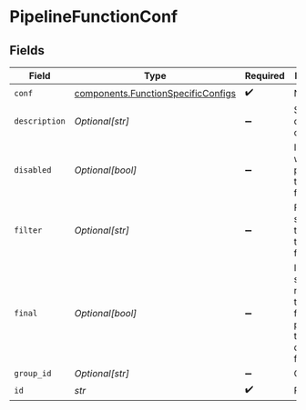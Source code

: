 # PipelineFunctionConf


## Fields

| Field                                                                                     | Type                                                                                      | Required                                                                                  | Description                                                                               |
| ----------------------------------------------------------------------------------------- | ----------------------------------------------------------------------------------------- | ----------------------------------------------------------------------------------------- | ----------------------------------------------------------------------------------------- |
| `conf`                                                                                    | [components.FunctionSpecificConfigs](../../models/components/functionspecificconfigs.md)  | :heavy_check_mark:                                                                        | N/A                                                                                       |
| `description`                                                                             | *Optional[str]*                                                                           | :heavy_minus_sign:                                                                        | Simple description of this step                                                           |
| `disabled`                                                                                | *Optional[bool]*                                                                          | :heavy_minus_sign:                                                                        | If true, data will not be pushed through this function                                    |
| `filter`                                                                                  | *Optional[str]*                                                                           | :heavy_minus_sign:                                                                        | Filter that selects data to be fed through this function                                  |
| `final`                                                                                   | *Optional[bool]*                                                                          | :heavy_minus_sign:                                                                        | If true, stops the results of this function from being passed to the downstream functions |
| `group_id`                                                                                | *Optional[str]*                                                                           | :heavy_minus_sign:                                                                        | Group ID                                                                                  |
| `id`                                                                                      | *str*                                                                                     | :heavy_check_mark:                                                                        | Function ID                                                                               |
